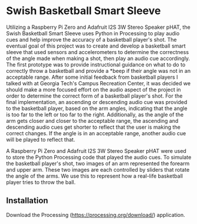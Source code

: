 # Swish Basketball Smart Sleeve

Utilizing a Raspberry Pi Zero and Adafruit I2S 3W Stereo Speaker pHAT, the Swish Basketball Smart Sleeve uses Python in Processing to play audio cues and help improve the accuracy of a basketball player's shot. The eventual goal of this project was to create and develop a basketball smart sleeve that used sensors and accelerometers to determine the correctness of the angle made when making a shot, then play an audio cue accordingly. The first prototype was to provide
instructional guidance on what to do to correctly throw a basketball and provide a *beep if their angle was not in an acceptable range. After some initial feedback from basketball players I talked with at Georgia Tech's Campus Recreation Center, it was decided we should make a more focused effort on the audio aspect of the project in order to determine the correct form of a basketball player's shot. For the final implementation, an ascending or descending audio cue was provided to the basketball player, based on the arm angles, indicating that the angle is too far to the left or too far to the right. Additionally, as the angle of the arm gets closer and closer to the acceptable range, the ascending and descending audio cues get shorter to reflect that the user is making the correct changes. If the angle is in an acceptable range, another audio cue will be played to reflect that.

A Raspberry Pi Zero and Adafruit I2S 3W Stereo Speaker pHAT were used to store the Python Processing code that played the audio cues. To simulate the basketball player's shot, two images of an arm represented the forearm and upper arm. These two images are each controlled by sliders that rotate the angle of the arms. We use this to represent how a real-life basketball player tries to throw the ball.

## Installation

Download the Processing (https://processing.org/download/) application.
